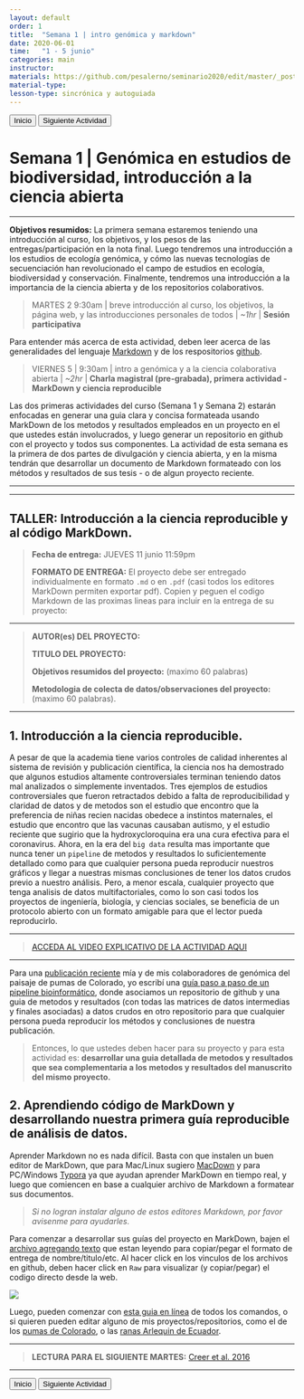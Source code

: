 ```yaml
---
layout: default
order: 1
title:  "Semana 1 | intro genómica y markdown"
date: 2020-06-01
time:   "1 - 5 junio"
categories: main
instructor: 
materials: https://github.com/pesalerno/seminario2020/edit/master/_posts/2020-06-01-1_Semana_1.md
material-type: 
lesson-type: sincrónica y autoguiada 
---
```


<a href="https://pesalerno.github.io/seminario2020/"><button>Inicio</button></a>    <a href="https://pesalerno.github.io/seminario2020/main/2020/06/02/2_Semana_2.html"><button>Siguiente Actividad</button></a>

# Semana 1 | Genómica en estudios de biodiversidad, introducción a la ciencia abierta

------------

**Objetivos resumidos:** La primera semana estaremos teniendo una introducción al curso, los objetivos, y los pesos de las entregas/participación en la nota final. Luego tendremos una introducción a los estudios de ecología genómica, y cómo las nuevas tecnologías de secuenciación han revolucionado el campo de estudios en ecología, biodiversidad y conservación. Finalmente, tendremos una introducción a la importancia de la ciencia abierta y de los repositorios colaborativos. 


> MARTES 2 9:30am | breve introducción al curso, los objetivos, la página web, y las introducciones personales de todos | *~1hr* | **Sesión participativa**

Para entender más acerca de esta actividad, deben leer acerca de las generalidades del lenguaje [Markdown](https://www.markdownguide.org/getting-started/) y de los respositorios [github](https://www.howtogeek.com/180167/htg-explains-what-is-github-and-what-do-geeks-use-it-for/). 
 
> VIERNES 5 | 9:30am | intro a genómica y a la ciencia colaborativa abierta | *~2hr* | **Charla magistral (pre-grabada), primera actividad - MarkDown y ciencia reproducible**

Las dos primeras actividades del curso (Semana 1 y Semana 2) estarán enfocadas en generar una guia clara y concisa formateada usando MarkDown de los metodos y resultados empleados en un proyecto en el que ustedes están involucrados, y luego generar un repositorio en github con el proyecto y todos sus componentes. La actividad de esta semana es la primera de dos partes de divulgación y ciencia abierta, y en la misma tendrán que desarrollar un documento de Markdown formateado con los métodos y resultados de sus tesis - o de algun proyecto reciente. 

--------------------------------

---------------


## TALLER: Introducción a la ciencia reproducible y al código MarkDown.



> 
> **Fecha de entrega:** JUEVES 11 junio 11:59pm 
> 
> **FORMATO DE ENTREGA:** El proyecto debe ser entregado individualmente en formato `.md` o en `.pdf` (casi todos los editores MarkDown permiten exportar pdf). Copien y peguen el codigo Markdown de las proximas lineas para incluir en la entrega de su proyecto:  

--------------------
> 
> **AUTOR(es) DEL PROYECTO:** 
> 
> **TITULO DEL PROYECTO:**  
> 
>  **Objetivos resumidos del proyecto:** (maximo 60 palabras)
> 
> **Metodologia de colecta de datos/observaciones del proyecto:** (maximo 60 palabras). 

------------------------
 

## 1. Introducción a la ciencia reproducible. 

A pesar de que la academia tiene varios controles de calidad inherentes al sistema de revisión y publicación científica, la ciencia nos ha demostrado que algunos estudios altamente controversiales terminan teniendo datos mal analizados o simplemente inventados. Tres ejemplos de estudios controversiales que fueron retractados debido a falta de reproducibilidad y claridad de datos y de metodos son el estudio que encontro que la preferencia de niñas recien nacidas obedece a instintos maternales, el estudio que encontro que las vacunas causaban autismo, y el estudio reciente que sugirio que la hydroxycloroquina era una cura efectiva para el coronavirus. Ahora, en la era del `big data` resulta mas importante que nunca tener un `pipeline` de metodos y resultados lo suficientemente detallado como para que cualquier persona pueda reproducir nuestros gráficos y llegar a nuestras mismas conclusiones de tener los datos crudos previo a nuestro análisis. Pero, a menor escala, cualquier proyecto que tenga analisis de datos multifactoriales, como lo son casi todos los proyectos de ingeniería, biología, y ciencias sociales, se beneficia de un protocolo abierto con un formato amigable para que el lector pueda reproducirlo.  

--------------------------------------

> [ACCEDA AL VIDEO EXPLICATIVO DE LA ACTIVIDAD AQUI](https://www.loom.com/share/36179690260b421ca971f5c0bc607229) 

----------------------------------------

Para una [publicación reciente](https://github.com/pesalerno/seminario2020/blob/master/files/Trumbo-etal-2019_Mol_Ecol.pdf) mía y de mis colaboradores de genómica del paisaje de pumas de Colorado, yo escribí una [guía paso a paso de un pipeline bioinformático](https://github.com/pesalerno/PUMAgenomics/blob/master/README.md), donde asociamos un repositorio de github y una guia de metodos y resultados (con todas las matrices de datos intermedias y finales asociadas) a datos crudos en otro repositorio para que cualquier persona pueda reproducir los métodos y conclusiones de nuestra publicación. 

>Entonces, lo que ustedes deben hacer para su proyecto y para esta actividad es: **desarrollar una guia detallada de metodos y resultados que sea complementaria a los metodos y resultados del manuscrito del mismo proyecto.**


## 2. Aprendiendo código de MarkDown y desarrollando nuestra primera guía reproducible de análisis de datos. 

Aprender Markdown no es nada difícil. Basta con que instalen un buen editor de MarkDown, que para Mac/Linux sugiero [MacDown](https://macdown.uranusjr.com/) y para PC/Windows [Typora](https://typora.io/) ya que ayudan aprender MarkDown en tiempo real, y luego que comiencen en base a cualquier archivo de Markdown a formatear sus documentos. 

>*Si no logran instalar alguno de estos editores Markdown, por favor avisenme para ayudarles.*

Para comenzar a desarrollar sus guías del proyecto en MarkDown, bajen el [archivo agregando texto](https://github.com/pesalerno/seminario2020/blob/master/_posts/2020-06-01-1_Semana_1.md) que estan leyendo para copiar/pegar el formato de entrega de nombre/titulo/etc. Al hacer click en los vinculos de los archivos en github, deben hacer click en `Raw` para visualizar (y copiar/pegar) el codigo directo desde la web.  


![](https://github.com/pesalerno/seminario2020/blob/master/files/raw-download-pic.png?raw=true)<br>



Luego, pueden comenzar con [esta guia en línea](https://support.typora.io/Markdown-Reference/) de todos los comandos, o si quieren pueden editar alguno de mis proyectos/repositorios, como el de los [pumas de Colorado](https://github.com/pesalerno/PUMAgenomics/blob/master/README.md), o las [ranas Arlequin de Ecuador](https://github.com/pesalerno/Atelopus/blob/master/README.md). 

--------------

> **LECTURA PARA EL SIGUIENTE MARTES:** [Creer et al. 2016](https://github.com/pesalerno/seminario2020/blob/master/files/2_Creer-etal-2016.pdf)

--------------

<a href="https://pesalerno.github.io/seminario2020/"><button>Inicio</button></a>    <a href="https://pesalerno.github.io/seminario2020/main/2020/06/02/2_Semana_2.html"><button>Siguiente Actividad</button></a>
